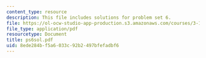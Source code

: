 ```yaml
---
content_type: resource
description: This file includes solutions for problem set 6.
file: https://ol-ocw-studio-app-production.s3.amazonaws.com/courses/3-185-transport-phenomena-in-materials-engineering-fall-2003/8ede284bf5a6033c92b2497bfefadbf6_ps6sol.pdf
file_type: application/pdf
resourcetype: Document
title: ps6sol.pdf
uid: 8ede284b-f5a6-033c-92b2-497bfefadbf6
---
```

